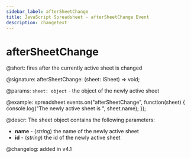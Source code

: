 ```yaml
---
sidebar_label: afterSheetChange
title: JavaScript Spreadsheet - afterSheetChange Event
description: changetext
---
```


# afterSheetChange

@short: fires after the currently active sheet is changed

@signature: afterSheetChange: (sheet: ISheet) => void;

@params:
`sheet: object` - the object of the newly active sheet

@example:
spreadsheet.events.on("afterSheetChange", function(sheet) {
    console.log("The newly active sheet is ", sheet.name);
});

@descr:
The sheet object contains the following parameters:

- **name** - (*string*) the name of the newly active sheet
- **id** - (*string*) the id of the newly active sheet

@changelog: added in v4.1
